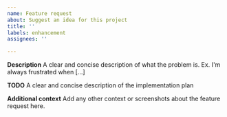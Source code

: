 ```yaml
---
name: Feature request
about: Suggest an idea for this project
title: ''
labels: enhancement
assignees: ''

---
```


**Description**
A clear and concise description of what the problem is. Ex. I'm always frustrated when [...]

**TODO**
A clear and concise description of the implementation plan

**Additional context**
Add any other context or screenshots about the feature request here.
